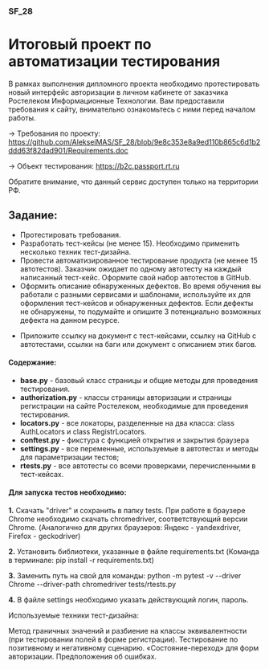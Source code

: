 ### SF_28
# Итоговый проект по автоматизации тестирования

В рамках выполнения дипломного проекта необходимо протестировать новый интерфейс авторизации в личном кабинете от заказчика Ростелеком Информационные Технологии. 
Вам предоставили требования к сайту, внимательно ознакомьтесь с ними перед началом работы. 

→ Требования по проекту: https://github.com/AlekseiMAS/SF_28/blob/9e8c353e8a9ed110b865c6d1b2ddd63f82dad901/Requirements.doc

→ Объект тестирования: https://b2c.passport.rt.ru

Обратите внимание, что данный сервис доступен только на территории РФ. 

## Задание:

- Протестировать требования.
- Разработать тест-кейсы (не менее 15). Необходимо применить несколько техник тест-дизайна.
- Провести автоматизированное тестирование продукта (не менее 15 автотестов). 
  Заказчик ожидает по одному автотесту на каждый написанный тест-кейс. Оформите свой набор автотестов в GitHub.
- Оформить описание обнаруженных дефектов. Во время обучения вы работали с разными сервисами и шаблонами, 
  используйте их для оформления тест-кейсов и обнаруженных дефектов. 
  Если дефекты не обнаружены, то подумайте и опишите 3 потенциально возможных дефекта на данном ресурсе.

* Приложите ссылку на документ с тест-кейсами, ссылку на GitHub с автотестами, ссылки на баги или документ с описанием этих багов.

#### Содержание:
+ **base.py** - базовый класс страницы и общие методы для проведения тестирования.  
+ **authorization.py** - классы страницы авторизации и страницы регистрации на сайте Ростелеком, необходимые для проведения тестирования.  
+ **locators.py** - все локаторы, разделенные на два класса: class AuthLocators и class RegistrLocators.  
+ **conftest.py** - фикстура с функцией открытия и закрытия браузера  
+ **settings.py** - все переменные, используемые в автотестах и методы для параметризации тестов;  
+ **rtests.py** - все автотесты со всеми проверками, перечисленными в тест-кейсах.  

#### Для запуска тестов необходимо:
  **1.** Cкачать "driver" и сохранить в папку tests.
  При работе в браузере Chrome необходимо скачать chromedriver, соответствующий версии Chrome.
  (Аналогично для других браузеров: Яндекс - yandexdriver, Firefox - geckodriver)

  **2.** Установить библиотеки, указанные в файле requirements.txt
(Команда в терминале: pip install -r requirements.txt)

  **3.** Заменить путь на свой для команды: python -m pytest -v --driver Chrome --driver-path chromedriver tests/rtests.py
  
  **4.** В файле settings необходимо указать действующий логин, пароль.

Используемые техники тест-дизайна:

Метод граничных значений и разбиение на классы эквивалентности (при тестировании полей в форме регистрации).
Тестирование по позитивному и негативному сценарию. «Состояние-переход» для форм авторизации. Предположения об ошибках.
